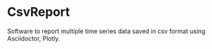 # CsvReport
Software to report multiple time series data saved in csv format using Asciidoctor, Plotly.
